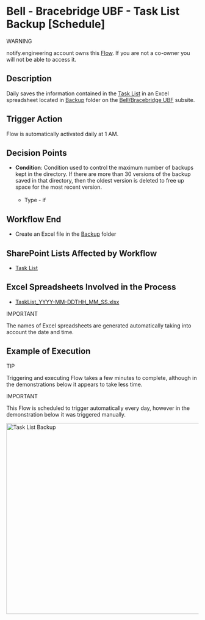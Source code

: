 # Bell - Bracebridge UBF - Task List Backup [Schedule]

<div class="warning">
<p class="admonition-title">WARNING</p>
<p>notify.engineering account owns this <a href="https://make.powerautomate.com/environments/Default-a5273f41-687e-4e5e-9fba-18c6ce465b41/flows/shared/de4474e6-0a99-4fb3-925a-94d7cd886bf7/details" target="_blank">Flow</a>. If you are not a co-owner you will not be able to access it.</p>
</div>

## Description
Daily saves the information contained in the <a href="https://vistacaretech.sharepoint.com/sites/engineering/Bell/BracebridgeUBF/Lists/Task%20List/1000%20Tasks.aspx" target="_blank">Task List</a> in an Excel spreadsheet located in <a href="https://vistacaretech.sharepoint.com/:f:/s/engineering/Bell/BracebridgeUBF/EgRg0ZhAsQJItve9WdAy6XABT1AvCXZymwdqJwo48O8cZg?e=CVuG5f" target="_blank">Backup</a> folder on the <a href="https://vistacaretech.sharepoint.com/sites/engineering/Bell/BracebridgeUBF/default.aspx" target="_blank">Bell/Bracebridge UBF</a> subsite.

## Trigger Action
Flow is automatically activated daily at 1 AM.

## Decision Points
* **Condition**: Condition used to control the maximum number of backups kept in the directory. If there are more than 30 versions of the backup saved in that directory, then the oldest version is deleted to free up space for the most recent version.
<br></br>
    * Type - if

## Workflow End
* Create an Excel file in the <a href="https://vistacaretech.sharepoint.com/:f:/s/engineering/Bell/BracebridgeUBF/EgRg0ZhAsQJItve9WdAy6XABT1AvCXZymwdqJwo48O8cZg?e=CVuG5f" target="_blank">Backup</a> folder

## SharePoint Lists Affected by Workflow
* <a href="https://vistacaretech.sharepoint.com/sites/engineering/Bell/BracebridgeUBF/Lists/Task%20List/1000%20Tasks.aspx" target="_blank">Task List</a>

## Excel Spreadsheets Involved in the Process
* <a href="https://vistacaretech.sharepoint.com/:f:/s/engineering/Bell/BracebridgeUBF/EgRg0ZhAsQJItve9WdAy6XABT1AvCXZymwdqJwo48O8cZg?e=CVuG5f" target="_blank">TaskList_YYYY-MM-DDTHH_MM_SS.xlsx</a>

<div class="note">
<p class="admonition-title">IMPORTANT</p>
<p>The names of Excel spreadsheets are generated automatically taking into account the date and time.</p>
</div>

## Example of Execution

<div class="seealso">
<p class="admonition-title">TIP</p>
<p>Triggering and executing Flow takes a few minutes to complete, although in the demonstrations below it appears to take less time.</p>
</div>

<div class="note">
<p class="admonition-title">IMPORTANT</p>
<p>This Flow is scheduled to trigger automatically every day, however in the demonstration below it was triggered manually.</p>
</div>

<a class="" data-lightbox="Task List Backup" href="../../../_static/flows/Bell - Bracebridge UBF - Task List Backup [Schedule].gif" title="Task List Backup" data-title="Task List Backup"><img src="../../../_static/flows/Bell - Bracebridge UBF - Task List Backup [Schedule].gif" class="align-center" width="800px" height="500px" alt="Task List Backup">
</a>